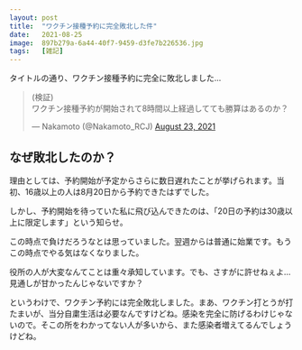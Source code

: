 ```yaml
---
layout: post
title:  "ワクチン接種予約に完全敗北した件"
date:   2021-08-25
image:  897b279a-6a44-40f7-9459-d3fe7b226536.jpg
tags:   [雑記]
---
```

タイトルの通り、ワクチン接種予約に完全に敗北しました...

<blockquote class="twitter-tweet"><p lang="ja" dir="ltr">(検証)<br>ワクチン接種予約が開始されて8時間以上経過してても勝算はあるのか？</p>&mdash; Nakamoto (@Nakamoto_RCJ) <a href="https://twitter.com/Nakamoto_RCJ/status/1429714570562576388?ref_src=twsrc%5Etfw">August 23, 2021</a></blockquote> <script async src="https://platform.twitter.com/widgets.js" charset="utf-8"></script>

## なぜ敗北したのか？
理由としては、予約開始が予定からさらに数日遅れたことが挙げられます。当初、16歳以上の人は8月20日から予約できたはずでした。

しかし、予約開始を待っていた私に飛び込んできたのは、「20日の予約は30歳以上に限定します」という知らせ。

この時点で負けだろうなとは思っていました。翌週からは普通に始業です。もうこの時点でやる気はなくなりました。

役所の人が大変なんてことは重々承知しています。でも、さすがに許せねぇよ... 見通しが甘かったんじゃないですか？

というわけで、ワクチン予約には完全敗北しました。まあ、ワクチン打とうが打たまいが、当分自粛生活は必要なんですけどね。感染を完全に防げるわけじゃないので。そこの所をわかってない人が多いから、また感染者増えてるんでしょうけどね。